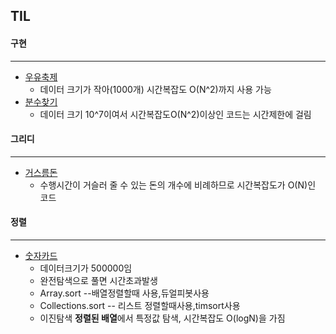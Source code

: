 ## TIL

#### 구현
***
* [우유축제](https://github.com/MingGi-Jung/Algorithm/edit/main/%EB%B0%B1%EC%A4%80/%EA%B5%AC%ED%98%84/14720-%EC%9A%B0%EC%9C%A0%EC%B6%95%EC%A0%9C.java)
  - 데이터 크기가 작아(1000개) 시간복잡도 O(N^2)까지 사용 가능
* [분수찾기](https://github.com/MingGi-Jung/Algorithm/blob/main/%EB%B0%B1%EC%A4%80/%EA%B5%AC%ED%98%84/1193-%EB%B6%84%EC%88%98%EC%B0%BE%EA%B8%B0.java)
  - 데이터 크기 10^7이여서 시간복잡도O(N^2)이상인 코드는 시간제한에 걸림
#### 그리디
***
* [거스름돈](https://github.com/MingGi-Jung/Algorithm/blob/main/%EB%B0%B1%EC%A4%80/%EA%B7%B8%EB%A6%AC%EB%94%94/5585-%EA%B1%B0%EC%8A%A4%EB%A6%84%EB%8F%88.java)
  - 수행시간이 거슬러 줄 수 있는 돈의 개수에 비례하므로 시간복잡도가 O(N)인 코드 
#### 정렬
***
* [숫자카드](https://github.com/MingGi-Jung/Algorithm/blob/main/%EB%B0%B1%EC%A4%80/%EC%A0%95%EB%A0%AC/10815-%EC%88%AB%EC%9E%90%20%EC%B9%B4%EB%93%9C.java)
  - 데이터크기가 500000임
  - 완전탐색으로 풀면 시간초과발생
  - Array.sort --배열정렬할때 사용,듀얼피봇사용
  - Collections.sort -- 리스트 정렬할때사용,timsort사용
  - 이진탐색 **정렬된 배열**에서 특정값 탐색, 시간복잡도 O(logN)을 가짐


  
